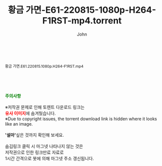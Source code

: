 ﻿---
layout: post
title:  "황금 가면-E61-220815-1080p-H264-F1RST-mp4.torrent"
author: John
categories: [ 드라마 ]
tags: [  ]
image:  
description: "황금 가면-E61-220815-1080p-H264-F1RST-mp4 torrent 정보 공유"
toc: true
toc_sticky: true
---

<br>
<div class="view-img">
<a class="view_image" href="http://torrentmobile61.com/bbs/view_image.php?fn=%2Fdata%2Ffile%2Fdrama%2F1040166538_0txAy1vq_b0be85c9f67537b0dd234949bf8c7bc4fea93bb3.jpg" target="_blank"><img alt="" class="img-tag" content="http://torrentmobile61.com/data/file/drama/1040166538_0txAy1vq_b0be85c9f67537b0dd234949bf8c7bc4fea93bb3.jpg" itemprop="image" src="http://torrentmobile61.com/data/file/drama/thumb-1040166538_0txAy1vq_b0be85c9f67537b0dd234949bf8c7bc4fea93bb3_835x2212.jpg"/></a></div><div class="view-content" itemprop="description">
<p><span style="font-size:12px;">황금 가면.E61.220815.1080p.H264-F1RST.mp4</span> </p> </div>
    
<br><br><br>
<p data-ke-size="size16"><b><span style="color: green;">주의사항</span></b><br /><br />※저작권 문제로 인해 토렌트 다운로드 링크는<br /><b><span style="color: red;">유사 이미지</span></b>에 숨겨뒀습니다.<br />※Due to copyright issues, the torrent download link is hidden where it looks like an image.<br /><br /><b>'설마'</b>싶은 것까지 확인해 보세요.<br /><br />숨김링크 클릭 시 마그넷 나타나지 않는 것은<br />저작권으로 인한 링크만료 자료로<br />1시간 간격으로 봇에 의해 마그넷 주소 갱신됩니다.</p>
